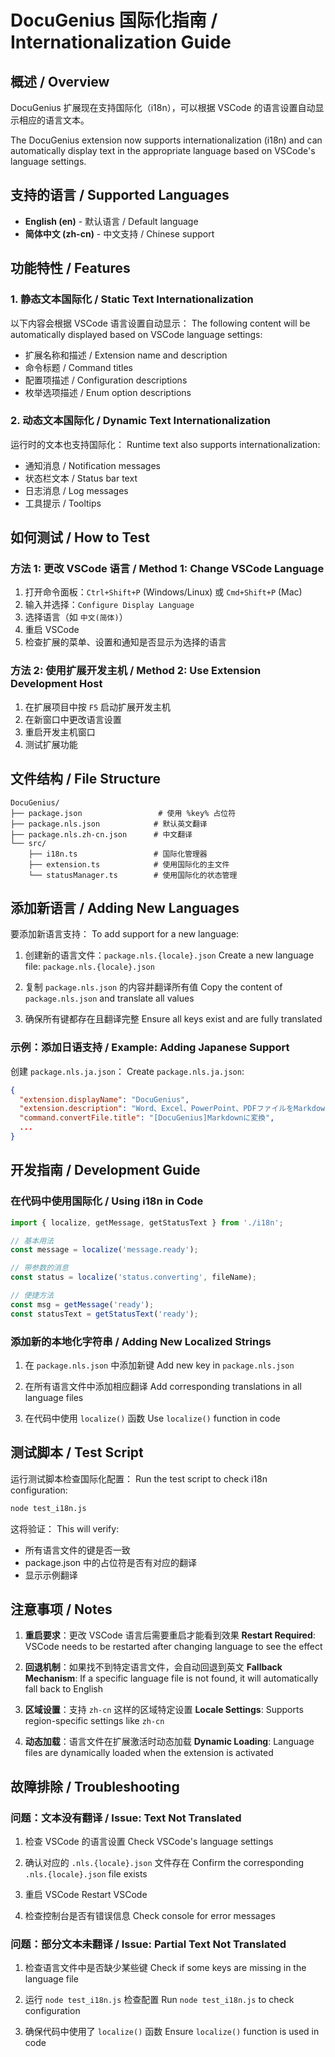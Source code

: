 # DocuGenius 国际化指南 / Internationalization Guide

## 概述 / Overview

DocuGenius 扩展现在支持国际化（i18n），可以根据 VSCode 的语言设置自动显示相应的语言文本。

The DocuGenius extension now supports internationalization (i18n) and can automatically display text in the appropriate language based on VSCode's language settings.

## 支持的语言 / Supported Languages

- **English (en)** - 默认语言 / Default language
- **简体中文 (zh-cn)** - 中文支持 / Chinese support

## 功能特性 / Features

### 1. 静态文本国际化 / Static Text Internationalization

以下内容会根据 VSCode 语言设置自动显示：
The following content will be automatically displayed based on VSCode language settings:

- 扩展名称和描述 / Extension name and description
- 命令标题 / Command titles
- 配置项描述 / Configuration descriptions
- 枚举选项描述 / Enum option descriptions

### 2. 动态文本国际化 / Dynamic Text Internationalization

运行时的文本也支持国际化：
Runtime text also supports internationalization:

- 通知消息 / Notification messages
- 状态栏文本 / Status bar text
- 日志消息 / Log messages
- 工具提示 / Tooltips

## 如何测试 / How to Test

### 方法 1: 更改 VSCode 语言 / Method 1: Change VSCode Language

1. 打开命令面板：`Ctrl+Shift+P` (Windows/Linux) 或 `Cmd+Shift+P` (Mac)
2. 输入并选择：`Configure Display Language`
3. 选择语言（如 `中文(简体)`）
4. 重启 VSCode
5. 检查扩展的菜单、设置和通知是否显示为选择的语言

### 方法 2: 使用扩展开发主机 / Method 2: Use Extension Development Host

1. 在扩展项目中按 `F5` 启动扩展开发主机
2. 在新窗口中更改语言设置
3. 重启开发主机窗口
4. 测试扩展功能

## 文件结构 / File Structure

```
DocuGenius/
├── package.json                 # 使用 %key% 占位符
├── package.nls.json            # 默认英文翻译
├── package.nls.zh-cn.json      # 中文翻译
└── src/
    ├── i18n.ts                 # 国际化管理器
    ├── extension.ts            # 使用国际化的主文件
    └── statusManager.ts        # 使用国际化的状态管理
```

## 添加新语言 / Adding New Languages

要添加新语言支持：
To add support for a new language:

1. 创建新的语言文件：`package.nls.{locale}.json`
   Create a new language file: `package.nls.{locale}.json`

2. 复制 `package.nls.json` 的内容并翻译所有值
   Copy the content of `package.nls.json` and translate all values

3. 确保所有键都存在且翻译完整
   Ensure all keys exist and are fully translated

### 示例：添加日语支持 / Example: Adding Japanese Support

创建 `package.nls.ja.json`：
Create `package.nls.ja.json`:

```json
{
  "extension.displayName": "DocuGenius",
  "extension.description": "Word、Excel、PowerPoint、PDFファイルをMarkdownに変換するインテリジェント文書コンバーター",
  "command.convertFile.title": "[DocuGenius]Markdownに変換",
  ...
}
```

## 开发指南 / Development Guide

### 在代码中使用国际化 / Using i18n in Code

```typescript
import { localize, getMessage, getStatusText } from './i18n';

// 基本用法
const message = localize('message.ready');

// 带参数的消息
const status = localize('status.converting', fileName);

// 便捷方法
const msg = getMessage('ready');
const statusText = getStatusText('ready');
```

### 添加新的本地化字符串 / Adding New Localized Strings

1. 在 `package.nls.json` 中添加新键
   Add new key in `package.nls.json`

2. 在所有语言文件中添加相应翻译
   Add corresponding translations in all language files

3. 在代码中使用 `localize()` 函数
   Use `localize()` function in code

## 测试脚本 / Test Script

运行测试脚本检查国际化配置：
Run the test script to check i18n configuration:

```bash
node test_i18n.js
```

这将验证：
This will verify:

- 所有语言文件的键是否一致
- package.json 中的占位符是否有对应的翻译
- 显示示例翻译

## 注意事项 / Notes

1. **重启要求**：更改 VSCode 语言后需要重启才能看到效果
   **Restart Required**: VSCode needs to be restarted after changing language to see the effect

2. **回退机制**：如果找不到特定语言文件，会自动回退到英文
   **Fallback Mechanism**: If a specific language file is not found, it will automatically fall back to English

3. **区域设置**：支持 `zh-cn` 这样的区域特定设置
   **Locale Settings**: Supports region-specific settings like `zh-cn`

4. **动态加载**：语言文件在扩展激活时动态加载
   **Dynamic Loading**: Language files are dynamically loaded when the extension is activated

## 故障排除 / Troubleshooting

### 问题：文本没有翻译 / Issue: Text Not Translated

1. 检查 VSCode 的语言设置
   Check VSCode's language settings

2. 确认对应的 `.nls.{locale}.json` 文件存在
   Confirm the corresponding `.nls.{locale}.json` file exists

3. 重启 VSCode
   Restart VSCode

4. 检查控制台是否有错误信息
   Check console for error messages

### 问题：部分文本未翻译 / Issue: Partial Text Not Translated

1. 检查语言文件中是否缺少某些键
   Check if some keys are missing in the language file

2. 运行 `node test_i18n.js` 检查配置
   Run `node test_i18n.js` to check configuration

3. 确保代码中使用了 `localize()` 函数
   Ensure `localize()` function is used in code
